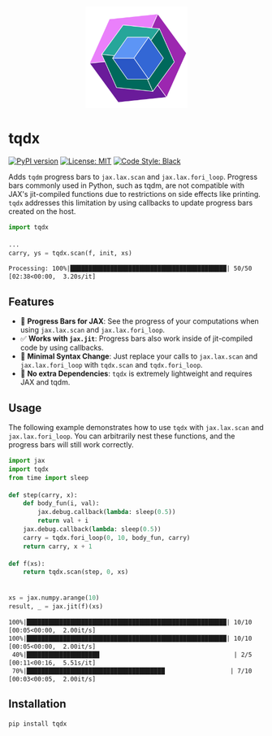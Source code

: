 <div align="center">
    <img src="https://github.com/huterguier/tqdx/blob/main/images/tqdx.gif" width="200">
</div>

# tqdx
[![PyPI version](https://img.shields.io/pypi/v/tqdx)](https://pypi.org/project/tqdx/)
[![License: MIT](https://img.shields.io/badge/license-MIT-1d8a50.svg)](https://opensource.org/licenses/MIT)
[![Code Style: Black](https://img.shields.io/badge/codestyle-black-black.svg)](https://opensource.org/licenses/MIT)

Adds `tqdm` progress bars to `jax.lax.scan` and `jax.lax.fori_loop`. Progress bars commonly used in Python, such as tqdm, are not compatible with JAX's jit-compiled functions due to restrictions on side effects like printing. `tqdx` addresses this limitation by using callbacks to update progress bars created on the host.

```python
import tqdx

...
carry, ys = tqdx.scan(f, init, xs)
```
```
Processing: 100%|███████████████████████████████████████████| 50/50 [02:38<00:00,  3.20s/it]
```
## Features

- 📶 **Progress Bars for JAX**: See the progress of your computations when using `jax.lax.scan` and `jax.lax.fori_loop`.
- ✅ **Works with `jax.jit`**: Progress bars also work inside of jit-compiled code by using callbacks.
- 🤏 **Minimal Syntax Change**: Just replace your calls to `jax.lax.scan` and `jax.lax.fori_loop` with `tqdx.scan` and `tqdx.fori_loop`.
- 🚫 **No extra Dependencies**: `tqdx` is extremely lightweight and requires JAX and tqdm.

## Usage
The following example demonstrates how to use `tqdx` with `jax.lax.scan` and `jax.lax.fori_loop`. You can arbitrarily nest these functions, and the progress bars will still work correctly.
```python
import jax
import tqdx
from time import sleep

def step(carry, x):
    def body_fun(i, val):
        jax.debug.callback(lambda: sleep(0.5))
        return val + i
    jax.debug.callback(lambda: sleep(0.5))
    carry = tqdx.fori_loop(0, 10, body_fun, carry)
    return carry, x + 1

def f(xs):
    return tqdx.scan(step, 0, xs)


xs = jax.numpy.arange(10)
result, _ = jax.jit(f)(xs)
```
```
100%|███████████████████████████████████████████████████████| 10/10 [00:05<00:00,  2.00it/s]
100%|███████████████████████████████████████████████████████| 10/10 [00:05<00:00,  2.00it/s]
 40%|████████████████████                                     | 2/5 [00:11<00:16,  5.51s/it]
 70%|██████████████████████████████████████                  | 7/10 [00:03<00:05,  2.00it/s]
```


## Installation

```bash
pip install tqdx
```
